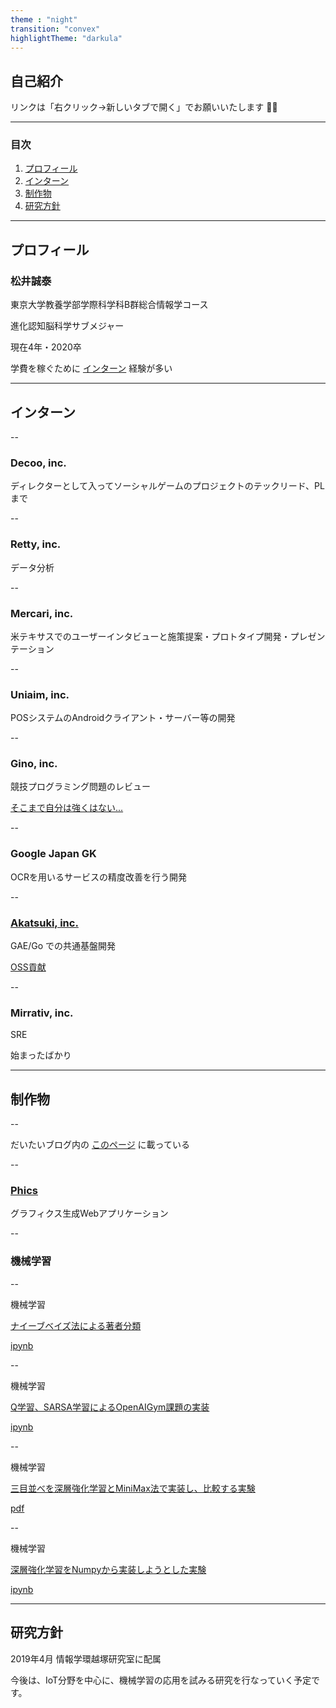 ```yaml
---
theme : "night"
transition: "convex"
highlightTheme: "darkula"
---
```


## 自己紹介

リンクは「右クリック→新しいタブで開く」でお願いいたします 🙇‍♂️

---

### 目次

1. [プロフィール](#/2) 
2. [インターン](#/3)
3. [制作物](#/4)
4. [研究方針](#/5)

---

## プロフィール

### 松井誠泰

東京大学教養学部学際科学科B群総合情報学コース

進化認知脳科学サブメジャー

現在4年・2020卒

学費を稼ぐために [インターン](#/3) 経験が多い

---

## インターン

--

### Decoo, inc.

ディレクターとして入ってソーシャルゲームのプロジェクトのテックリード、PLまで

--

### Retty, inc.

データ分析

--

### Mercari, inc.

米テキサスでのユーザーインタビューと施策提案・プロトタイプ開発・プレゼンテーション

--

### Uniaim, inc.

POSシステムのAndroidクライアント・サーバー等の開発

--

### Gino, inc.

競技プログラミング問題のレビュー

[そこまで自分は強くはない...](http://atcoder.jp/users/Matts966)

--

### Google Japan GK

OCRを用いるサービスの精度改善を行う開発

--

### [Akatsuki, inc.](http://matts966.github.io/slides/aktsk-export)

GAE/Go での共通基盤開発

[OSS貢献](http://github.com/sachaos/xerrchk/pull/2)

--

### Mirrativ, inc.

SRE

始まったばかり

---

## 制作物

--

だいたいブログ内の [このページ](http://tech-navy.tech/portfolio/) に載っている

--

### [Phics](http://phics.tech-navy.tech/)

グラフィクス生成Webアプリケーション

--

### 機械学習

--

<p style="text-align:left;">機械学習</p>

[ナイーブベイズ法による著者分類](http://github.com/Matts966/pyLearningAndStats/tree/master/infoEng3)

[ipynb](http://github.com/Matts966/pyLearningAndStats/blob/master/infoEng3/WriterClassificationByNaiveBayesWithoutMyName.ipynb)

--

<p style="text-align:left;">機械学習</p>

[Q学習、SARSA学習によるOpenAIGym課題の実装](http://github.com/Matts966/pyLearningAndStats/tree/master/last_assignment)

[ipynb](http://github.com/Matts966/pyLearningAndStats/blob/master/last_assignment/%E6%9C%80%E7%B5%82%E8%AA%B2%E9%A1%8C.ipynb)

--

<p style="text-align:left;">機械学習</p>

[三目並べを深層強化学習とMiniMax法で実装し、比較する実験](http://github.com/Matts966/pyLearningAndStats/tree/master/DQN)

[pdf](http://github.com/Matts966/pyLearningAndStats/blob/master/DQN/report_sample.pdf)

--

<p style="text-align:left;">機械学習</p>

[深層強化学習をNumpyから実装しようとした実験](http://github.com/Matts966/deep-learning-from-scratch/tree/master/kaneko_lab)

[ipynb](http://github.com/Matts966/deep-learning-from-scratch/blob/master/kaneko_lab/%E6%9C%80%E7%B5%82%E6%8F%90%E5%87%BA-%E3%81%BE%E3%81%A8%E3%82%81.ipynb)

---

## 研究方針

2019年4月 情報学環越塚研究室に配属

今後は、IoT分野を中心に、機械学習の応用を試みる研究を行なっていく予定です。
